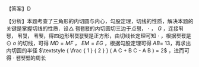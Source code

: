 【答案】D

【分析】本题考查了三角形的内切圆与内心，勾股定理，切线的性质，解决本题的关键是掌握切线的性质．设△ 퐴퐵퐶的内切圆切三边于点퐹， $\cdot$ ， $G$ ，连接푂퐹， 푂퐻， 푂퐺，得四边形푂퐻퐶퐺是正方形，由切线长定理可知 $\cdot$ ，根据퐷퐸是⊙ $o$ 的切线，可得 $M D = M F$ ， $E M = E G$ ，根据勾股定理可得 $A B =$ 13，再求出内切圆的半径 $\textstyle { \frac { 1 } { 2 } } ( A C + B C - A B ) = 2$ ，进而可得 $\cdot$ 퐴퐷퐸的周长
